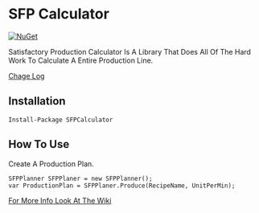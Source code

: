 ﻿# SFP Calculator

[![NuGet](https://img.shields.io/nuget/v/ExtraFunctions.svg)](https://www.nuget.org/packages/SFPCalculator/)

Satisfactory Production Calculator Is A Library That Does All Of The Hard Work To Calculate A Entire Production Line.

[Chage Log](ChangeLog.md)

## Installation
```
Install-Package SFPCalculator
```

## How To Use

Create A Production Plan.

``` CSharp
SFPPlanner SFPPlaner = new SFPPlanner();
var ProductionPlan = SFPPlaner.Produce(RecipeName, UnitPerMin);
```

[For More Info Look At The Wiki](https://github.com/Tekknow1580/SFP-Calculator/wiki)